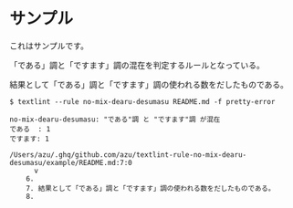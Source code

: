 # サンプル

これはサンプルです。

「である」調と「ですます」調の混在を判定するルールとなっている。

結果として「である」調と「ですます」調の使われる数をだしたものである。

```
$ textlint --rule no-mix-dearu-desumasu README.md -f pretty-error

no-mix-dearu-desumasu: "である"調 と "ですます"調 が混在
である  : 1
ですます: 1

/Users/azu/.ghq/github.com/azu/textlint-rule-no-mix-dearu-desumasu/example/README.md:7:0
      v
    6. 
    7. 結果として「である」調と「ですます」調の使われる数をだしたものである。
    8. 
```